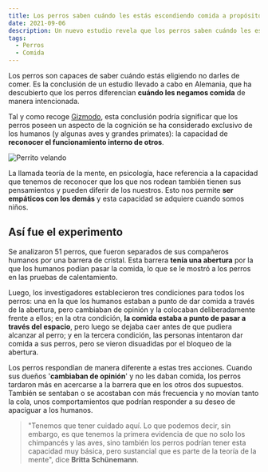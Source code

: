 ```yaml
---
title: Los perros saben cuándo les estás escondiendo comida a propósito
date: 2021-09-06
description: Un nuevo estudio revela que los perros saben cuándo les escondemos comida a propósito.
tags:
  - Perros
  - Comida
---
```


Los perros son capaces de saber cuándo estás eligiendo no darles de comer. Es la conclusión de un estudio llevado a cabo en Alemania, que ha descubierto que los perros diferencian **cuándo les negamos comida** de manera intencionada.

Tal y como recoge [Gizmodo](https://es.gizmodo.com/los-perros-pueden-saber-cuando-les-estas-ocultando-comi-1847604024), esta conclusión podría significar que los perros poseen un aspecto de la cognición se ha considerado exclusivo de los humanos (y algunas aves y grandes primates): la capacidad de **reconocer el funcionamiento interno de otros**.

![Perrito velando](./perro.jpeg)

La llamada teoría de la mente, en psicología, hace referencia a la capacidad que tenemos de reconocer que los que nos rodean también tienen sus pensamientos y pueden diferir de los nuestros. Esto nos permite **ser empáticos con los demás** y esta capacidad se adquiere cuando somos niños.

## Así fue el experimento

Se analizaron 51 perros, que fueron separados de sus compañeros humanos por una barrera de cristal. Esta barrera **tenía una abertura** por la que los humanos podían pasar la comida, lo que se le mostró a los perros en las pruebas de calentamiento.

Luego, los investigadores establecieron tres condiciones para todos los perros: una en la que los humanos estaban a punto de dar comida a través de la abertura, pero cambiaban de opinión y la colocaban deliberadamente frente a ellos; en la otra condición, **la comida estaba a punto de pasar a través del espacio**, pero luego se dejaba caer antes de que pudiera alcanzar al perro; y en la tercera condición, las personas intentaron dar comida a sus perros, pero se vieron disuadidas por el bloqueo de la abertura.

Los perros respondían de manera diferente a estas tres acciones. Cuando sus dueños '**cambiaban de opinión**' y no les daban comida, los perros tardaron más en acercarse a la barrera que en los otros dos supuestos. También se sentaban o se acostaban con más frecuencia y no movían tanto la cola, unos comportamientos que podrían responder a su deseo de apaciguar a los humanos.

> "Tenemos que tener cuidado aquí. Lo que podemos decir, sin embargo, es que tenemos la primera evidencia de que no solo los chimpancés y las aves, sino también los perros podrían tener esta capacidad muy básica, pero sustancial que es parte de la teoría de la mente", dice **Britta Schünemann**.